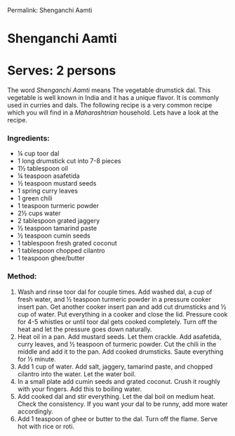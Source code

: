 Permalink: Shenganchi Aamti

# Shenganchi Aamti

# Serves: 2 persons

The word _Shenganchi Aamti_ means The vegetable drumstick dal. This vegetable is well known in India and it has a unique flavor. It is commonly used in curries and dals.
The following recipe is a very common recipe which you will find in a _Maharashtrian_ household. Lets have a look at the recipe. 

### Ingredients:
* ¼ cup toor dal 
* 1 long drumstick cut into 7-8 pieces
* 1½ tablespoon oil
* ¼ teaspoon asafetida
* ½ teaspoon mustard seeds
* 1 spring curry leaves
* 1 green chili 
* 1 teaspoon turmeric powder
* 2½ cups water
* 2 tablespoon grated jaggery
* ½ teaspoon tamarind paste
* ½ teaspoon cumin seeds
* 1 tablespoon fresh grated coconut
* 1 tablespoon chopped cilantro
* 1 teaspoon ghee/butter

### Method:
1. Wash and rinse toor dal for couple times. Add washed dal, a cup of fresh water, and ½ teaspoon turmeric powder in a pressure cooker insert pan. Get another cooker insert pan and add cut drumsticks and ½ cup of water. Put everything in a cooker and close the lid. Pressure cook for 4-5 whistles or until toor dal gets cooked completely. Turn off the heat and let the pressure goes down naturally. 
2. Heat oil in a pan. Add mustard seeds. Let them crackle. Add asafetida, curry leaves, and ½ teaspoon of turmeric powder. Cut the chili in the middle and add it to the pan. Add cooked drumsticks. Saute everything for ½ minute. 
3. Add 1 cup of water. Add salt, jaggery, tamarind paste, and chopped cilantro into the water. Let the water boil. 
4. In a small plate add cumin seeds and grated coconut. Crush it roughly with your fingers. Add this to boiling water. 
5. Add cooked dal and stir everything. Let the dal boil on medium heat. Check the consistency. If you want your dal to be runny, add more water accordingly. 
6. Add 1 teaspoon of ghee or butter to the dal. Turn off the flame. Serve hot with rice or roti. 

